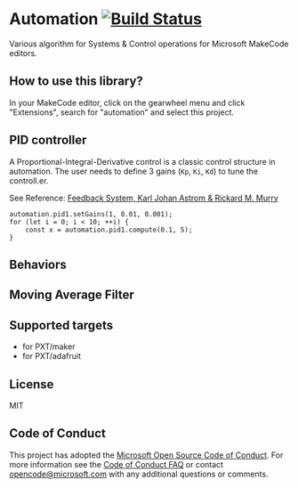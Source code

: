 # Automation [![Build Status](https://travis-ci.org/Microsoft/pxt-automation.svg?branch=master)](https://travis-ci.org/Microsoft/pxt-automation)

Various algorithm for Systems & Control operations for Microsoft MakeCode editors.

## How to use this library?

In your MakeCode editor, click on the gearwheel menu and click "Extensions", search for "automation"
and select this project.

## PID controller

A Proportional-Integral-Derivative control is a classic control structure in automation.
The user needs to define 3 gains (``Kp``, ``Ki``, ``Kd``) to tune the controll.er.

See Reference: [Feedback System, Karl Johan Astrom & Rickard M. Murry](https://press.princeton.edu/titles/8701.html)

```blocks
automation.pid1.setGains(1, 0.01, 0.001);
for (let i = 0; i < 10; ++i) {
    const x = automation.pid1.compute(0.1, 5);
}
```

## Behaviors

## Moving Average Filter

## Supported targets

* for PXT/maker
* for PXT/adafruit

## License

MIT

## Code of Conduct

This project has adopted the [Microsoft Open Source Code of Conduct](https://opensource.microsoft.com/codeofconduct/). For more information see the [Code of Conduct FAQ](https://opensource.microsoft.com/codeofconduct/faq/) or contact [opencode@microsoft.com](mailto:opencode@microsoft.com) with any additional questions or comments.
